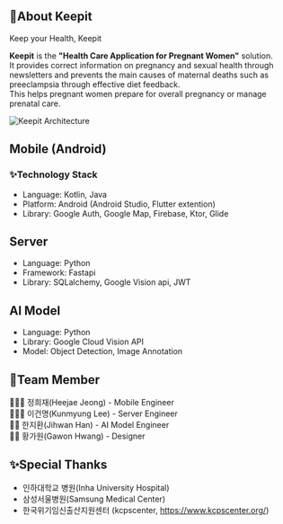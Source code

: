 ## 📖About Keepit
Keep your Health, Keepit

**Keepit** is the **"Health Care Application for Pregnant Women"** solution.
<br/>
It provides correct information on pregnancy and sexual health through newsletters and prevents the main causes of maternal deaths such as preeclampsia through effective diet feedback.
<br/>
This helps pregnant women prepare for overall pregnancy or manage prenatal care.

![Keepit Architecture](https://github.com/GU1D4NC3/.github/assets/47102119/66de338b-2853-45aa-9420-63b9b20da248)



## Mobile (Android)
### ✨Technology Stack
- Language: Kotlin, Java
- Platform: Android (Android Studio, Flutter extention)
- Library: Google Auth, Google Map, Firebase, Ktor, Glide

## Server
- Language: Python
- Framework: Fastapi
- Library: SQLalchemy, Google Vision api, JWT
## AI Model
- Language: Python
- Library: Google Cloud Vision API
- Model: Object Detection, Image Annotation

## 🚩Team Member
👩🏻‍💻 정희재(Heejae Jeong) - Mobile Engineer
<br/>
👨🏻‍💻 이건명(Kunmyung Lee) - Server Engineer
<br/>
👨‍💻 한지환(Jihwan Han) - AI Model Engineer
<br/>
👩‍🚀 황가원(Gawon Hwang) - Designer
<br/>

## ✨Special Thanks
- 인하대학교 병원(Inha University Hospital)
- 삼성서울병원(Samsung Medical Center)
- 한국위기임신출산지원센터 (kcpscenter, https://www.kcpscenter.org/)


